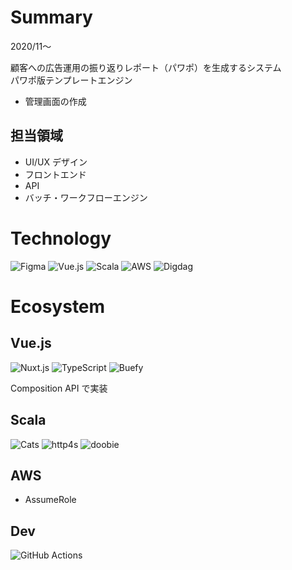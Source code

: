 # Summary

2020/11〜

顧客への広告運用の振り返りレポート（パワポ）を生成するシステム  
パワポ版テンプレートエンジン

- 管理画面の作成

## 担当領域

- UI/UX デザイン
- フロントエンド
- API
- バッチ・ワークフローエンジン

# Technology

![Figma](/tools/figma.png 'Figma')
![Vue.js](/tools/vuejs.png 'Vue.js')
![Scala](/tools/scala.png 'Scala')
![AWS‎](/tools/aws.png 'AWS‎')
![Digdag](/tools/digdag.png 'Digdag')

# Ecosystem

## Vue.js

![Nuxt.js](/tools/nuxtjs.png 'Nuxt.js')
![TypeScript](/tools/typescript.png 'TypeScript')
![Buefy](/tools/buefy.png 'Buefy')

Composition API で実装

## Scala

![Cats](/tools/cats.png 'Cats')
![http4s](/tools/http4s.png 'http4s')
![doobie](/tools/doobie.png 'doobie')

## AWS‎

- AssumeRole

## Dev

![GitHub Actions](/tools/github-actions.png 'GitHub Actions')
